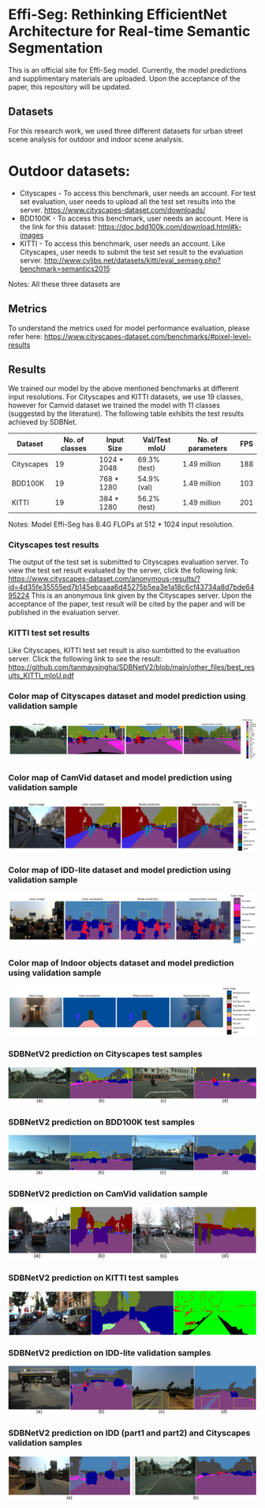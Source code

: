 # Effi-Seg: Rethinking EfficientNet Architecture for Real-time Semantic Segmentation 
This is an official site for Effi-Seg model. Currently, the model predictions and supplimentary materials are uploaded. Upon the acceptance of the paper, this repository will be updated.

## Datasets
For this research work, we used three different datasets for urban street scene analysis for outdoor and indoor scene analysis.
# Outdoor datasets:
* Cityscapes - To access this benchmark, user needs an account. For test set evaluation, user needs to upload all the test set results into the server. https://www.cityscapes-dataset.com/downloads/ 
* BDD100K - To access this benchmark, user needs an account. Here is the link for this dataset: https://doc.bdd100k.com/download.html#k-images
* KITTI - To access this benchmark, user needs an account. Like Cityscapes, user needs to submit the test set result to the evaluation server.  http://www.cvlibs.net/datasets/kitti/eval_semseg.php?benchmark=semantics2015    

Notes: All these three datasets are 
## Metrics
To understand the metrics used for model performance evaluation, please  refer here: https://www.cityscapes-dataset.com/benchmarks/#pixel-level-results

## Results
We trained our model by the above mentioned benchmarks at different input resolutions. For Cityscapes and KITTI datasets, we use 19 classes, however for Camvid dataset we trained the model with 11 classes (suggested by the literature). The following table exhibits the test results achieved by SDBNet.

Dataset    | No. of classes  | Input Size  |  Val/Test mIoU  | No. of parameters | FPS   
-----------|-----------------|-------------|-----------------|-------------------|--------
Cityscapes |        19       | 1024 * 2048 |  69.3% (test)   |    1.49 million   | 188
BDD100K    |        19       |  768 * 1280 |  54.9%  (val)   |    1.49 million   | 103
KITTI      |        19       |  384 * 1280 |  56.2% (test)   |    1.49 million   | 201

Notes: Model Effi-Seg has 8.4G FLOPs at 512 * 1024 input resolution.

### Cityscapes test results
The output of the test set is submitted to Cityscapes evaluation server. To view the test set result evaluated by the server, click the following link: https://www.cityscapes-dataset.com/anonymous-results/?id=4d35fe35555ed7b145ebcaaa6d45275b5ea3e1a18c6cf43734a8d7bde6495224
This is an anonymous link given by the Cityscapes server. Upon the acceptance of the paper, test result will be cited by the paper and will be published in the evaluation server.

### KITTI test set results
Like Cityscapes, KITTI test set result is also sumbitted to the evaluation server. Click the following link to see the result:
https://github.com/tanmaysingha/SDBNetV2/blob/main/other_files/best_results_KITTI_mIoU.pdf

### Color map of Cityscapes dataset and model prediction using validation sample
![cityscapes_val_set](https://github.com/tanmaysingha/SDBNetV2/blob/main/Figures/City_color_map.png?raw=true)  

### Color map of CamVid dataset and model prediction using validation sample
![CamVid_val_set](https://github.com/tanmaysingha/SDBNetV2/blob/main/Figures/camvid_color_map.png?raw=true)

### Color map of IDD-lite dataset and model prediction using validation sample
![IDDLite_val_set](https://github.com/tanmaysingha/SDBNetV2/blob/main/Figures/color_map_IDD.png?raw=true)

### Color map of Indoor objects dataset and model prediction using validation sample
![Indoor_val_set](https://github.com/tanmaysingha/SDBNetV2/blob/main/Figures/color_map_indoor.png?raw=true)

### SDBNetV2 prediction on Cityscapes test samples
![Cityscapes_test_set](https://github.com/tanmaysingha/SDBNetV2/blob/main/Figures/city_test_pred.png?raw=true)

### SDBNetV2 prediction on BDD100K test samples
![BDD100K_test_set](https://github.com/tanmaysingha/SDBNetV2/blob/main/Figures/BDD_test_pred.png?raw=true)

### SDBNetV2 prediction on CamVid validation sample
![CamVid_val_set](https://github.com/tanmaysingha/SDBNetV2/blob/main/Figures/fig_CamVid_test.png?raw=true)

### SDBNetV2 prediction on KITTI test samples
![KITTI_test_set](https://github.com/tanmaysingha/SDBNetV2/blob/main/Figures/fig_KITTI_test.png?raw=true)

### SDBNetV2 prediction on IDD-lite validation samples
![IDDLite_test_set](https://github.com/tanmaysingha/SDBNetV2/blob/main/Figures/Idd_lite_test_pred.png?raw=true)

### SDBNetV2 prediction on IDD (part1 and part2) and Cityscapes validation samples
![IDD_City_test_set](https://github.com/tanmaysingha/SDBNetV2/blob/main/Figures/IDD_Cityscapes_1ID_pred.png?raw=true)
